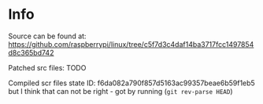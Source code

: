 # Info

Source can be found at: 
https://github.com/raspberrypi/linux/tree/c5f7d3c4daf14ba3717fcc1497854d8c365bd742

Patched src files: TODO

Compiled scr files state ID: f6da082a790f857d5163ac99357beae6b59f1eb5 but I think that can not be right - got by running (`git rev-parse HEAD`)
